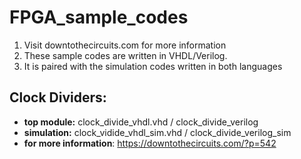 # FPGA_sample_codes
1. Visit downtothecircuits.com for more information
2. These sample codes are written in VHDL/Verilog.
3. It is paired with the simulation codes written in both languages

## Clock Dividers:
- **top module:** clock_divide_vhdl.vhd / clock_divide_verilog
- **simulation:** clock_vidide_vhdl_sim.vhd / clock_divide_verilog_sim
- **for more information**: https://downtothecircuits.com/?p=542

